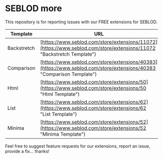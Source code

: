 SEBLOD more
==========

This repository is for reporting issues with our FREE extensions for SEBLOD.

| Template  | URL |
| ------------- | ------------- |
| Backstretch  | [https://www.seblod.com/store/extensions/11072](https://www.seblod.com/store/extensions/11072 "Backstretch Template")  |
| Comparison  | [https://www.seblod.com/store/extensions/40383](https://www.seblod.com/store/extensions/40383 "Comparison Template")  |
| Html  | [https://www.seblod.com/store/extensions/50](https://www.seblod.com/store/extensions/50 "Html Template")  |
| List  | [https://www.seblod.com/store/extensions/62](https://www.seblod.com/store/extensions/62 "List Template")  |
| Minima  | [https://www.seblod.com/store/extensions/52](https://www.seblod.com/store/extensions/52 "Minima Template")  |

Feel free to suggest feature requests for our extensions, report an issue, provide a fix... thanks!